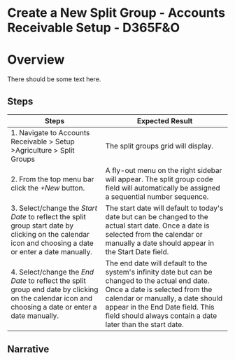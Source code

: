 ﻿# Create a New Split Group - Accounts Receivable Setup - D365F&O

# Overview
There should be some text here.

## Steps
| Steps  | Expected Result           |
|--------|---------
|1. Navigate to Accounts Receivable > Setup >Agriculture > Split Groups| The split groups grid will display.|
|2. From the top menu bar click the *+New* button.| A fly-out menu on the right sidebar will appear. The split group code field will automatically be assigned a sequential number sequence.|
|3. Select/change the *Start Date* to reflect the split group start date by clicking on the calendar icon and choosing a date or enter a date manually.| The start date will default to today's date but can be changed to the actual start date. Once a date is selected from the calendar or manually a date should appear in the Start Date field. |
|4. Select/change the *End Date* to reflect the split group end date by clicking on the calendar icon and choosing a date or enter a date manually.|The end date will default to the system's infinity date but can be changed to the actual end date. Once a date is selected from the calendar or manually, a date should appear in the End Date field. This field should always contain a date later than the start date. |


## Narrative
